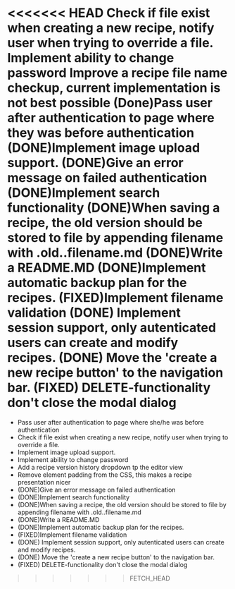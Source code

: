 <<<<<<< HEAD
Check if file exist when creating a new recipe, notify user when trying to override a file.
Implement ability to change password
Improve a recipe file name checkup, current implementation is not best possible
(Done)Pass user after authentication to page where they was before authentication
(DONE)Implement image upload support.
(DONE)Give an error message on failed authentication
(DONE)Implement search functionality
(DONE)When saving a recipe, the old version should be stored to file by appending filename with .old.<revision>.filename.md
(DONE)Write a README.MD
(DONE)Implement automatic backup plan for the recipes.
(FIXED)Implement filename validation
(DONE) Implement session support, only autenticated users can create and modify recipes.
(DONE) Move the 'create a new recipe button' to the navigation bar.
(FIXED) DELETE-functionality don't close the modal dialog
=======
 + Pass user after authentication to page where she/he was before authentication
 + Check if file exist when creating a new recipe, notify user when trying to override a file.
 + Implement image upload support.
 + Implement ability to change password
 + Add a recipe version history dropdown tp the editor view
 + Remove <blockquete> element padding from the CSS, this makes a recipe presentation nicer
 + (DONE)Give an error message on failed authentication
 + (DONE)Implement search functionality
 + (DONE)When saving a recipe, the old version should be stored to file by appending filename with .old.<revision>.filename.md
 + (DONE)Write a README.MD
 + (DONE)Implement automatic backup plan for the recipes.
 + (FIXED)Implement filename validation
 + (DONE) Implement session support, only autenticated users can create and modify recipes.
 + (DONE) Move the 'create a new recipe button' to the navigation bar.
 + (FIXED) DELETE-functionality don't close the modal dialog
>>>>>>> FETCH_HEAD

